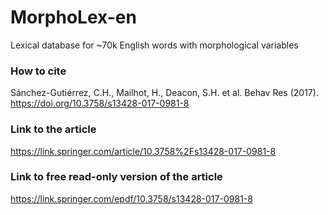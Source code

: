 # MorphoLex-en
Lexical database for ~70k English words with morphological variables

### How to cite
Sánchez-Gutiérrez, C.H., Mailhot, H., Deacon, S.H. et al. Behav Res (2017). https://doi.org/10.3758/s13428-017-0981-8

### Link to the article
https://link.springer.com/article/10.3758%2Fs13428-017-0981-8

### Link to free read-only version of the article
https://link.springer.com/epdf/10.3758/s13428-017-0981-8

